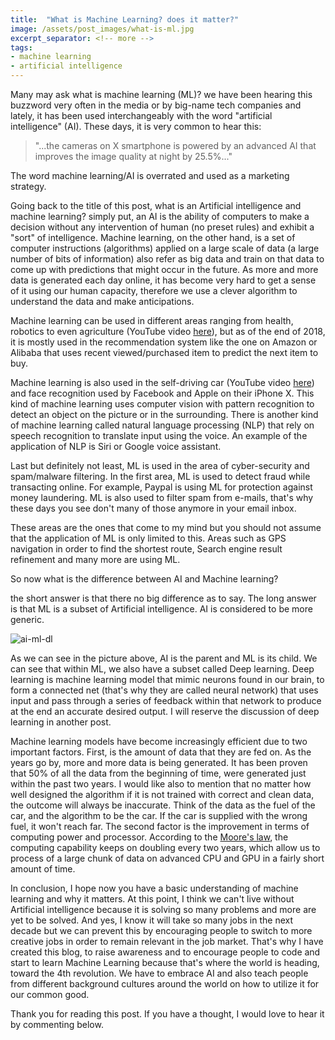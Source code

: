 ```yaml
---
title:  "What is Machine Learning? does it matter?"
image: /assets/post_images/what-is-ml.jpg
excerpt_separator: <!-- more -->
tags:
- machine learning
- artificial intelligence
---
```

Many may ask what is machine learning (ML)? we have been hearing this buzzword very often in the media or by big-name tech companies and lately, it has been used interchangeably with the word "artificial intelligence" (AI).<!-- more --> These days, it is very common to hear this:

> "...the cameras on X smartphone is powered by an advanced AI that improves the image quality at night by 25.5%..."

The word machine learning/AI is overrated and used as a marketing strategy.

Going back to the title of this post, what is an Artificial intelligence and machine learning? simply put, an AI is the ability of computers to make a decision without any intervention of human (no preset rules) and exhibit a "sort" of intelligence. Machine learning, on the other hand, is a set of computer instructions (algorithms) applied on a large scale of data (a large number of bits of information) also refer as big data and train on that data to come up with predictions that might occur in the future. As more and more data is generated each day online, it has become very hard to get a sense of it using our human capacity, therefore we use a clever algorithm to understand the data and make anticipations.

Machine learning can be used in different areas ranging from health, robotics to even agriculture (YouTube video [here](https://www.youtube.com/watch?v=NlpS-DhayQA)), but as of the end of 2018, it is mostly used in the recommendation system like the one on Amazon or Alibaba that uses recent viewed/purchased item to predict the next item to buy.

Machine learning is also used in the self-driving car (YouTube video [here](https://www.youtube.com/watch?v=aaOB-ErYq6Y)) and face recognition used by Facebook and Apple on their iPhone X. This kind of machine learning uses computer vision with pattern recognition to detect an object on the picture or in the surrounding. There is another kind of machine learning called natural language processing (NLP) that rely on speech recognition to translate input using the voice. An example of the application of NLP is Siri or Google voice assistant.


Last but definitely not least, ML is used in the area of cyber-security and spam/malware filtering. In the first area, ML is used to detect fraud while transacting online. For example, Paypal is using ML for protection against money laundering. ML is also used to filter spam from e-mails, that's why these days you see don't many of those anymore in your email inbox.

These areas are the ones that come to my mind but you should not assume that the application of ML is only limited to this. Areas such as GPS navigation in order to find the shortest route, Search engine result refinement and many more are using ML.

So now what is the difference between AI and Machine learning?

the short answer is that there no big difference as to say. The long answer is that ML is a subset of Artificial intelligence. AI is considered to be more generic.

![ai-ml-dl](/blog/assets/post_cont_image/ai-ml-dl.png)

As we can see in the picture above, AI is the parent and ML is its child. We can see that within ML, we also have a subset called Deep learning. Deep learning is machine learning model that mimic neurons found in our brain, to form a connected net (that's why they are called neural network) that uses input and pass through a series of feedback within that network to produce at the end an accurate desired output. I will reserve the discussion of deep learning in another post.

Machine learning models have become increasingly efficient due to two important factors. First, is the amount of data that they are fed on. As the years go by, more and more data is being generated. It has been proven that 50% of all the data from the beginning of time, were generated just within the past two years. I would like also to mention that no matter how well designed the algorithm if it is not trained with correct and clean data, the outcome will always be inaccurate. Think of the data as the fuel of the car, and the algorithm to be the car. If the car is supplied with the wrong fuel, it won't reach far. The second factor is the improvement in terms of computing power and processor. According to the [Moore's law](https://en.wikipedia.org/wiki/Moore%27s_law), the computing capability keeps on doubling every two years, which allow us to process of a large chunk of data on advanced CPU and GPU in a fairly short amount of time.


In conclusion, I hope now you have a basic understanding of machine learning and why it matters. At this point, I think we can't live without Artificial intelligence because it is solving so many problems and more are yet to be solved. And yes, I know it will take so many jobs in the next decade but we can prevent this by encouraging people to switch to more creative jobs in order to remain relevant in the job market. That's why I have created this blog, to raise awareness and to encourage people to code and start to learn Machine Learning because that's where the world is heading, toward the 4th revolution. We have to embrace AI and also teach people from different background cultures around the world on how to utilize it for our common good.

Thank you for reading this post. If you have a thought, I would love to hear it by commenting below.